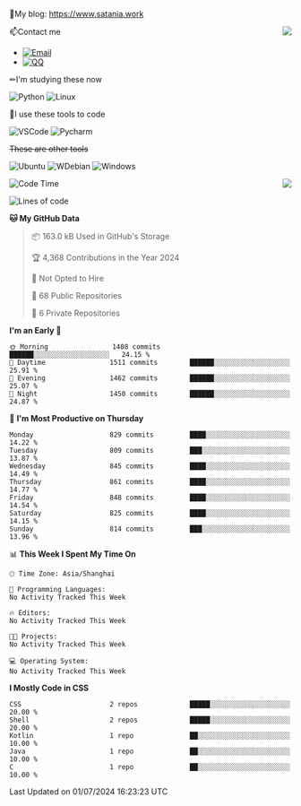 📰My blog: https://www.satania.work

<img align="right" src="https://github-readme-stats.vercel.app/api/top-langs/?username=Katriell"/>

📫Contact me

* [![Email](https://img.shields.io/badge/Email-Iris@satania.work-1?style=social&logoColor=fff)](mailto:Iris@satania.work)
* [![QQ](https://img.shields.io/badge/QQ-2088839458-1?style=social&logoColor=fff)](tencent://AddContact/?fromId=45&fromSubId=1&subcmd=all&uin=2088839458&website=www.oicqzone.com)

✏I'm studying these now

![Python](https://img.shields.io/badge/-Python-blue?style=flat-square&logo=Python&logoColor=fff)
![Linux](https://img.shields.io/badge/-Linux-black?style=flat-square&logo=Linux&logoColor=fff)

🔨I use these tools to code

![VSCode](https://img.shields.io/badge/-VSCode-blue?style=flat-square&logo=visualstudiocode&logoColor=fff)
![Pycharm](https://img.shields.io/badge/-Pycharm-green?style=flat-square&logo=pycharm&logoColor=fff)

 ~~These are other tools~~

![Ubuntu](https://img.shields.io/badge/-Ubuntu-orange?style=flat-square&logo=Ubuntu&logoColor=fff)
![WDebian](https://img.shields.io/badge/-Debian-blue?style=flat-square&logo=Debian&logoColor=fff)
![Windows](https://img.shields.io/badge/-Windows-blue?style=flat-square&logo=Windows&logoColor=fff)


<img align="right" src="https://github-readme-stats-beta-amber-44.vercel.app/api?username=Katriell&show_icons=true&role=OWNER,ORGANIZATION_MEMBER,COLLABORATOR&locale=zh-my"/>

<!--START_SECTION:waka-->
![Code Time](http://img.shields.io/badge/Code%20Time-21%20mins-blue)

![Lines of code](https://img.shields.io/badge/From%20Hello%20World%20I%27ve%20Written-5.5%20thousand%20lines%20of%20code-blue)

**🐱 My GitHub Data** 

> 📦 163.0 kB Used in GitHub's Storage 
 > 
> 🏆 4,368 Contributions in the Year 2024
 > 
> 🚫 Not Opted to Hire
 > 
> 📜 68 Public Repositories 
 > 
> 🔑 6 Private Repositories 
 > 
**I'm an Early 🐤** 

```text
🌞 Morning                1408 commits        ██████░░░░░░░░░░░░░░░░░░░   24.15 % 
🌆 Daytime                1511 commits        ██████░░░░░░░░░░░░░░░░░░░   25.91 % 
🌃 Evening                1462 commits        ██████░░░░░░░░░░░░░░░░░░░   25.07 % 
🌙 Night                  1450 commits        ██████░░░░░░░░░░░░░░░░░░░   24.87 % 
```
📅 **I'm Most Productive on Thursday** 

```text
Monday                   829 commits         ████░░░░░░░░░░░░░░░░░░░░░   14.22 % 
Tuesday                  809 commits         ███░░░░░░░░░░░░░░░░░░░░░░   13.87 % 
Wednesday                845 commits         ████░░░░░░░░░░░░░░░░░░░░░   14.49 % 
Thursday                 861 commits         ████░░░░░░░░░░░░░░░░░░░░░   14.77 % 
Friday                   848 commits         ████░░░░░░░░░░░░░░░░░░░░░   14.54 % 
Saturday                 825 commits         ████░░░░░░░░░░░░░░░░░░░░░   14.15 % 
Sunday                   814 commits         ███░░░░░░░░░░░░░░░░░░░░░░   13.96 % 
```


📊 **This Week I Spent My Time On** 

```text
🕑︎ Time Zone: Asia/Shanghai

💬 Programming Languages: 
No Activity Tracked This Week

🔥 Editors: 
No Activity Tracked This Week

🐱‍💻 Projects: 
No Activity Tracked This Week

💻 Operating System: 
No Activity Tracked This Week
```

**I Mostly Code in CSS** 

```text
CSS                      2 repos             █████░░░░░░░░░░░░░░░░░░░░   20.00 % 
Shell                    2 repos             █████░░░░░░░░░░░░░░░░░░░░   20.00 % 
Kotlin                   1 repo              ██░░░░░░░░░░░░░░░░░░░░░░░   10.00 % 
Java                     1 repo              ██░░░░░░░░░░░░░░░░░░░░░░░   10.00 % 
C                        1 repo              ██░░░░░░░░░░░░░░░░░░░░░░░   10.00 % 
```




 Last Updated on 01/07/2024 16:23:23 UTC
<!--END_SECTION:waka-->
